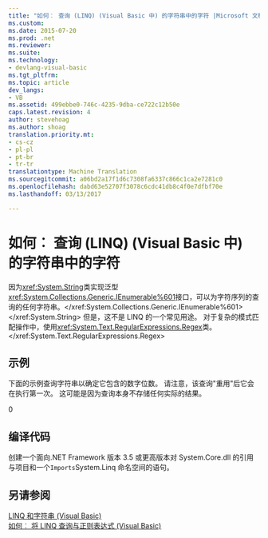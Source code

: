 ```yaml
---
title: "如何︰ 查询 (LINQ) (Visual Basic 中) 的字符串中的字符 |Microsoft 文档"
ms.custom: 
ms.date: 2015-07-20
ms.prod: .net
ms.reviewer: 
ms.suite: 
ms.technology:
- devlang-visual-basic
ms.tgt_pltfrm: 
ms.topic: article
dev_langs:
- VB
ms.assetid: 499ebbe0-746c-4235-9dba-ce722c12b50e
caps.latest.revision: 4
author: stevehoag
ms.author: shoag
translation.priority.mt:
- cs-cz
- pl-pl
- pt-br
- tr-tr
translationtype: Machine Translation
ms.sourcegitcommit: a06bd2a17f1d6c7308fa6337c866c1ca2e7281c0
ms.openlocfilehash: dabd63e52707f3078c6cdc41db8c4f0e7dfbf70e
ms.lasthandoff: 03/13/2017

---
```

# <a name="how-to-query-for-characters-in-a-string-linq-visual-basic"></a>如何︰ 查询 (LINQ) (Visual Basic 中) 的字符串中的字符
因为<xref:System.String>类实现泛型<xref:System.Collections.Generic.IEnumerable%601>接口，可以为字符序列的查询的任何字符串。</xref:System.Collections.Generic.IEnumerable%601> </xref:System.String> 但是，这不是 LINQ 的一个常见用途。 对于复杂的模式匹配操作中，使用<xref:System.Text.RegularExpressions.Regex>类。</xref:System.Text.RegularExpressions.Regex>  
  
## <a name="example"></a>示例  
 下面的示例查询字符串以确定它包含的数字位数。 请注意，该查询"重用"后它会在执行第一次。 这可能是因为查询本身不存储任何实际的结果。  
  
<CodeContentPlaceHolder>0</CodeContentPlaceHolder>  
## <a name="compiling-the-code"></a>编译代码  
 创建一个面向.NET Framework 版本 3.5 或更高版本对 System.Core.dll 的引用与项目和一个`Imports`System.Linq 命名空间的语句。  
  
## <a name="see-also"></a>另请参阅  
 [LINQ 和字符串 (Visual Basic)](../../../../visual-basic/programming-guide/concepts/linq/linq-and-strings.md)   
 [如何︰ 将 LINQ 查询与正则表达式 (Visual Basic)](../../../../visual-basic/programming-guide/concepts/linq/how-to-combine-linq-queries-with-regular-expressions.md)
